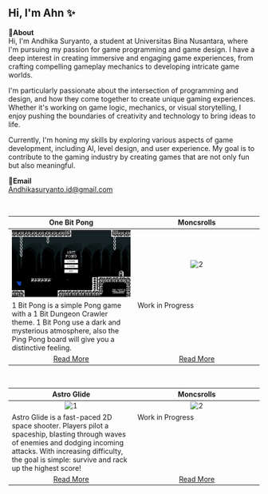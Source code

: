 Hi, I'm Ahn ✨
---
**📌About** <br>
Hi, I'm Andhika Suryanto, a student at Universitas Bina Nusantara, where I'm pursuing my passion for game programming and game design. I have a deep interest in creating immersive and engaging game experiences, from crafting compelling gameplay mechanics to developing intricate game worlds.

I'm particularly passionate about the intersection of programming and design, and how they come together to create unique gaming experiences. Whether it's working on game logic, mechanics, or visual storytelling, I enjoy pushing the boundaries of creativity and technology to bring ideas to life.

Currently, I'm honing my skills by exploring various aspects of game development, including AI, level design, and user experience. My goal is to contribute to the gaming industry by creating games that are not only fun but also meaningful.

**📩Email** <br>
Andhikasuryanto.id@gmail.com

<br>

<table width="100%">
  <thead>
    <tr>
      <th width="50%" align="center"><a>One Bit Pong</a></th> <!--tittle-->
      <th width="50%" align="center"><a>Moncsrolls</a></th> <!--tittle-->
    </tr>
  </thead>
  <tbody>
    <tr>
      <td align="center">
        <img src="https://github.com/Andhika-Suryanto/Andhika-Suryanto/blob/main/Gif/1bitpong2024.10.17-11.49.47.02-ezgif.com-speed.gif" alt="1" style="width:100%;height:auto;">
      </td>
      <td align="center">
        <img src="" alt="2" style="width:100%;height:auto;">
      </td>
    </tr>
    <tr>
      <td valign="text-top">1 Bit Pong is a simple Pong game with a 1 Bit Dungeon Crawler theme. 1 Bit Pong use a dark and mysterious atmosphere, also the Ping Pong board will give you a distinctive feeling.</td> <!--desc-->
      <td valign="text-top">Work in Progress</td> <!--desc-->
    </tr>
    <tr>
      <td align="center"><a href="https://github.com/Andhika-Suryanto/2D-GPC-1BitPong-Project">Read More</a></td> <!--link1-->
      <td align="center"><a href="https://github.com/Andhika-Suryanto/2D-GPC-Moncsrolls-Project">Read More</a></td> <!--link2-->
    </tr>
  </tbody>
</table>


<br>


<table width="100%">
  <thead>
    <tr>
      <th width="50%" align="center"><a>Astro Glide</a></th> <!--tittle-->
      <th width="50%" align="center"><a>Moncsrolls</a></th> <!--tittle-->
    </tr>
  </thead>
  <tbody>
    <tr>
      <td align="center">
        <img src="https://github.com/Andhika-Suryanto/Andhika-Suryanto/blob/main/Gif/Recording2024-11-14125932.gif" alt="1" style="width:100%;height:auto;">
      </td>
      <td align="center">
        <img src="" alt="2" style="width:100%;height:auto;">
      </td>
    </tr>
    <tr>
      <td valign="text-top">Astro Glide is a fast-paced 2D space shooter. Players pilot a spaceship, blasting through waves of enemies and dodging incoming attacks. With increasing difficulty, the goal is simple: survive and rack up the highest score!</td> <!--desc-->
      <td valign="text-top">Work in Progress</td> <!--desc-->
    </tr>
    <tr>
      <td align="center"><a href="https://github.com/Andhika-Suryanto/2D-GPC-AstroGlide-Project">Read More</a></td> <!--link1-->
      <td align="center"><a href="https://github.com/Andhika-Suryanto/2D-GPC-Moncsrolls-Project">Read More</a></td> <!--link2-->
    </tr>
  </tbody>
</table>
